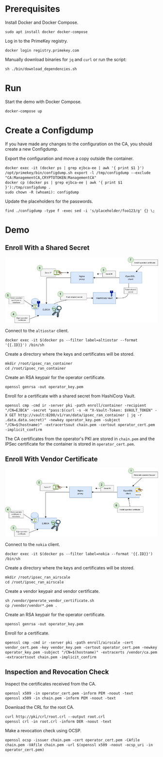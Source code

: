 Prerequisites
=============

Install Docker and Docker Compose.
```
sudo apt install docker docker-compose
```

Log in to the PrimeKey registry.
```
docker login registry.primekey.com
```

Manually download binaries for ``jq`` and ``curl`` or run the script:
```
sh ./bin/download_dependencies.sh
```
Run
===

Start the demo with Docker Compose.
```
docker-compose up
```

Create a Configdump
===================

If you have made any changes to the configuration on the CA, you should create a new Configdump.

Export the configuration and move a copy outside the container.
```
docker exec -it (docker ps | grep ejbca-ee | awk '{ print $1 }') /opt/primekey/bin/configdump.sh export -l /tmp/configdump --exclude "CA:ManagementCA,CRYPTOTOKEN:ManagementCA"
docker cp (docker ps | grep ejbca-ee | awk '{ print $1 }'):/tmp/configdump .
sudo chown -R (whoami): configdump
```

Update the placeholders for the passwords.
```
find ./configdump -type f -exec sed -i 's/placeholder/foo123/g' {} \;
```

Demo
====

Enroll With a Shared Secret
---------------------------

![CMP enrollment using a shared secret.](artwork/3gpp-demo-hmac.png)

Connect to the ``altiostar`` client.
```
docker exec -it $(docker ps --filter label=altiostar --format '{{.ID}}') /bin/sh
```

Create a directory where the keys and certificates will be stored.
```
mkdir /root/ipsec_ran_container
cd /root/ipsec_ran_container
```

Create an RSA keypair for the operator certificate.
```
openssl genrsa -out operator_key.pem
```

Enroll for a certificate with a shared secret from HashiCorp Vault.
```
openssl cmp -cmd ir -server pki -path enroll/container -recipient "/CN=EJBCA" -secret "pass:$(curl -s -H "X-Vault-Token: $VAULT_TOKEN" -X GET http://vault:8200/v1/ran/data/ipsec_ran_container | jq -r .data.data.secret)" -newkey operator_key.pem -subject "/CN=$(hostname)" -extracertsout chain.pem -certout operator_cert.pem -implicit_confirm
```

The CA certificates from the operator's PKI are stored in ``chain.pem`` and the IPSec certificate for the container is stored in ``operator_cert.pem``.

Enroll With Vendor Certificate
------------------------------

![CMP enrollment using a vendor certificate.](artwork/3gpp-demo-vendor.png)

Connect to the ``nokia`` client.
```
docker exec -it $(docker ps --filter label=nokia --format '{{.ID}}') /bin/sh
```

Create a directory where the keys and certificates will be stored.
```
mkdir /root/ipsec_ran_airscale
cd /root/ipsec_ran_airscale
```

Create a vendor keypair and vendor certificate.
```
sh /vendor/generate_vendor_certificate.sh
cp /vendor/vendor*.pem .
```

Create an RSA keypair for the operator certificate.
```
openssl genrsa -out operator_key.pem
```

Enroll for a certificate.
```
openssl cmp -cmd ir -server pki -path enroll/airscale -cert vendor_cert.pem -key vendor_key.pem -certout operator_cert.pem -newkey operator_key.pem -subject "/CN=$(hostname)" -extracerts /vendor/ca.pem -extracertsout chain.pem -implicit_confirm
```

Inspection and Revocation Check
-------------------------------

Inspect the certificates received from the CA.
```
openssl x509 -in operator_cert.pem -inform PEM -noout -text
openssl x509 -in chain.pem -inform PEM -noout -text
```

Download the CRL for the root CA.
```
curl http://pki/crl/root.crl --output root.crl
openssl crl -in root.crl -inform DER -noout -text
```

Make a revocation check using OCSP.
```
openssl ocsp -issuer chain.pem -cert operator_cert.pem -CAfile chain.pem -VAfile chain.pem -url $(openssl x509 -noout -ocsp_uri -in operator_cert.pem)
```
